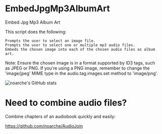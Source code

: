 # EmbedJpgMp3AlbumArt
Embed Jpg Mp3 Album Art


This script does the following:

    Prompts the user to select an image file.
    Prompts the user to select one or multiple mp3 audio files.
    Embeds the chosen image into each of the chosen audio files as album art.

Note: Ensure the chosen image is in a format supported by ID3 tags, such as JPEG or PNG. If you're using a PNG image, remember to change the 'image/jpeg' MIME type in the audio.tag.images.set method to 'image/png'.

![noarche's GitHub stats](https://github-readme-stats.vercel.app/api?username=noarche&show_icons=true&theme=transparent)

# Need to combine audio files? 

Combine chapters of an audiobook quickly and easily:

https://github.com/noarche/AudioJoin
